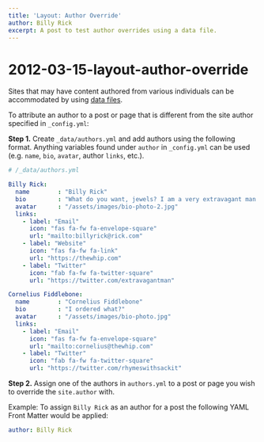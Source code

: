 ```yaml
---
title: 'Layout: Author Override'
author: Billy Rick
excerpt: A post to test author overrides using a data file.
---
```


# 2012-03-15-layout-author-override

Sites that may have content authored from various individuals can be accommodated by using [data files](https://jekyllrb.com/docs/datafiles/).

To attribute an author to a post or page that is different from the site author specified in `_config.yml`:

**Step 1.** Create `_data/authors.yml` and add authors using the following format. Anything variables found under `author` in `_config.yml` can be used \(e.g. `name`, `bio`, `avatar`, author `links`, etc.\).

```yaml
# /_data/authors.yml

Billy Rick:
  name        : "Billy Rick"
  bio         : "What do you want, jewels? I am a very extravagant man."
  avatar      : "/assets/images/bio-photo-2.jpg"
  links:
    - label: "Email"
      icon: "fas fa-fw fa-envelope-square"
      url: "mailto:billyrick@rick.com"
    - label: "Website"
      icon: "fas fa-fw fa-link"
      url: "https://thewhip.com"
    - label: "Twitter"
      icon: "fab fa-fw fa-twitter-square"
      url: "https://twitter.com/extravagantman"

Cornelius Fiddlebone:
  name        : "Cornelius Fiddlebone"
  bio         : "I ordered what?"
  avatar      : "/assets/images/bio-photo.jpg"
  links:
    - label: "Email"
      icon: "fas fa-fw fa-envelope-square"
      url: "mailto:cornelius@thewhip.com"
    - label: "Twitter"
      icon: "fab fa-fw fa-twitter-square"
      url: "https://twitter.com/rhymeswithsackit"
```

**Step 2.** Assign one of the authors in `authors.yml` to a post or page you wish to override the `site.author` with.

Example: To assign `Billy Rick` as an author for a post the following YAML Front Matter would be applied:

```yaml
author: Billy Rick
```

